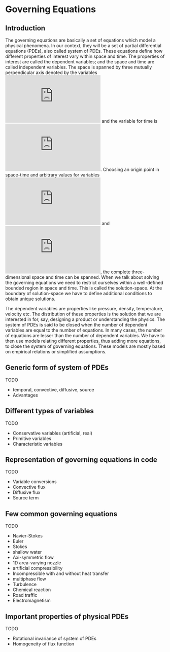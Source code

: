# Governing Equations

## Introduction

The governing equations are basically a set of equations which model a physical phenomena. In our context, they will be a set of partial differential equations (PDEs), also called system of PDEs. These equations define how different properties of interest vary within space and time. The properties of interest are called the dependent variables; and the space and time are called independent variables. The space is spanned by three mutually perpendicular axis denoted by the variables ![](https://latex.codecogs.com/gif.latex?x%2Cy%2Cz) and the variable for time is ![](https://latex.codecogs.com/gif.latex?t). Choosing an origin point in space-time and arbitrary values for variables ![](https://latex.codecogs.com/gif.latex?x%2Cy%2Cz) and ![](https://latex.codecogs.com/gif.latex?t), the complete three-dimensional space and time can be spanned. When we talk about solving the governing equations we need to restrict ourselves within a well-defined bounded region in space and time. This is called the solution-space. At the boundary of solution-space we have to define additional conditions to obtain unique solutions.

The dependent variables are properties like pressure, density, temperature, velocity etc. The distribution of these properties is the solution that we are interested in for, say, designing a product or understanding the physics. The system of PDEs is said to be closed when the number of dependent variables are equal to the number of equations. In many cases, the number of equations are lesser than the number of dependent variables. We have to then use models relating different properties, thus adding more equations, to close the system of governing equations. These models are mostly based on empirical relations or simplified assumptions.

## Generic form of system of PDEs
TODO
- temporal, convective, diffusive, source
- Advantages

## Different types of variables
TODO
- Conservative variables (artificial, real)
- Primitive variables
- Characteristic variables

## Representation of governing equations in code
TODO
- Variable conversions
- Convective flux
- Diffusive flux
- Source term

## Few common governing equations
TODO
- Navier-Stokes
- Euler
- Stokes
- shallow water
- Axi-symmetric flow
- 1D area-varying nozzle
- artificial compressibility
- Incompressible with and without heat transfer
- multiphase flow
- Turbulence
- Chemical reaction
- Road traffic
- Electromagnetism

## Important properties of physical PDEs
TODO
- Rotational invariance of system of PDEs
- Homogeneity of flux function
